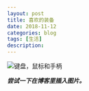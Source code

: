 ```yaml
---
layout: post
title: 喜欢的装备
date: 2018-11-12
categories: blog
tags: [生活]
description: 
---
```


![键盘，鼠标和手柄](http://lie209.tech/img/IMG_20181112_231710.jpg "键盘鼠标和手柄")

_**尝试一下在博客里插入图片。**_

